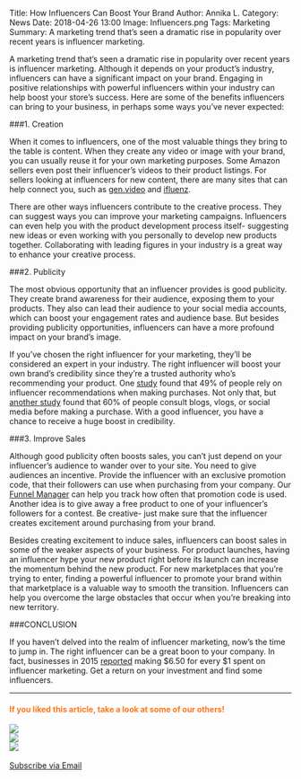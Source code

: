 Title: How Influencers Can Boost Your Brand
Author: Annika L.
Category: News
Date: 2018-04-26 13:00
Image: Influencers.png
Tags: Marketing
Summary: A marketing trend that’s seen a dramatic rise in popularity over recent years is influencer marketing.


<p class="Class2">A marketing trend that’s seen a dramatic rise in popularity over recent years is influencer marketing. Although it depends on your product’s industry, influencers can have a significant impact on your brand. Engaging in positive relationships with powerful influencers within your industry can help boost your store’s success. Here are some of the benefits influencers can bring to your business, in perhaps some ways you’ve never expected: </p>

###1.	Creation
<p class="Class2">When it comes to influencers, one of the most valuable things they bring to the table is content. When they create any video or image with your brand, you can usually reuse it for your own marketing purposes. Some Amazon sellers even post their influencer’s videos to their product listings. For sellers looking at influencers for new content, there are many sites that can help connect you, such as <A HREF=http://gen.video/" target="_blank">gen.video</a> and <a href="http://www.ifluenz.com/" target="_blank">ifluenz</a>.</p>
<p class="Class2">There are other ways influencers contribute to the creative process. They can suggest ways you can improve your marketing campaigns. Influencers can even help you with the product development process itself- suggesting new ideas or even working with you personally to develop new products together. Collaborating with leading figures in your industry is a great way to enhance your creative process.</p>

###2.	Publicity
<p class="Class2">The most obvious opportunity that an influencer provides is good publicity. They create brand awareness for their audience, exposing them to your products. They also can lead their audience to your social media accounts, which can boost your engagement rates and audience base. But besides providing publicity opportunities, influencers can have a more profound impact on your brand’s image.  </p>
<p class="Class2">If you’ve chosen the right influencer for your marketing, they’ll be considered an expert in your industry. The right influencer will boost your own brand’s credibility since they’re a trusted authority who’s recommending your product. One <a href="https://www.theleverageway.com/blog/influencer-marketing-facts-statistics/" target="_blank">study</a> found that 49% of people rely on influencer recommendations when making purchases. Not only that, but <a href="https://www.marketingprofs.com/chirp/2018/33333/the-influencer-marketing-revolution-macro-versus-micro-influencers-infographic" target="_blank">another study</a> found that 60% of people consult blogs, vlogs, or social media before making a purchase. With a good influencer, you have a chance to receive a huge boost in credibility.  </p>

###3.	Improve Sales
<p class="Class2">Although good publicity often boosts sales, you can’t just depend on your influencer’s audience to wander over to your site. You need to give audiences an incentive. Provide the influencer with an exclusive promotion code, that their followers can use when purchasing from your company. Our <a href="https://efficientera.com/blog/2018/03/does-your-external-email-list-convert-on-amazon.html" target="blank"> Funnel Manager</a> can help you track how often that promotion code is used. Another idea is to give away a free product to one of your influencer’s followers for a contest. Be creative- just make sure that the influencer creates excitement around purchasing from your brand.</p>
<p class="Class2">Besides creating excitement to induce sales, influencers can boost sales in some of the weaker aspects of your business. For product launches, having an influencer hype your new product right before its launch can increase the momentum behind the new product. For new marketplaces that you’re trying to enter, finding a powerful influencer to promote your brand within that marketplace is a valuable way to smooth the transition. Influencers can help you overcome the large obstacles that occur when you’re breaking into new territory. </p>

###CONCLUSION
<p class="Class2">If you haven’t delved into the realm of influencer marketing, now’s the time to jump in. The right influencer can be a great boon to your company. In fact, businesses in 2015 <a href="https://24kcreative.com/2018/01/23/power-influence-influencer-marketing-2018/" target="_blank">reported</a> making $6.50 for every $1 spent on influencer marketing. Get a return on your investment and find some influencers. </p>



---

#### <font color="FF751A">If you liked this article, take a look at some of our others!</font>

<div class="row">
    <div class="col-lg-4">
        <a href="https://efficientera.com/blog/2018/04/4-ways-to-improve-your-email-newsletters.html" target="_blank" alt="amazon sales funnel">
            <img src="/images/category/4WaysEmails.png">
        </a>
    </div>
    <div class="col-lg-4">
        <a href="https://efficientera.com/blog/2018/01/everything-you-wanted-to-know-about-building-your-amazon-sales-funnel.html" target="_blank" alt="amazon sales funnel">
            <img src="/images/category/marketing-products.png">
        </a>
    </div>
    <div class="col-lg-4">
        <a href="https://efficientera.com/blog/2018/03/does-your-external-email-list-convert-on-amazon.html" target="_blank" alt="off amazon emails">
            <img src="/images/category/external-email-tracker.png">
        </a>
    </div>
</div>

</br>
<!--Added this section from Leadboxes-->
<a class="btn btn-primary" href="https://efficientera.leadpages.co/leadbox/121f91a73f72a2%3A12c54680e746dc/5687539843203072/" target="_blank">Subscribe via Email</a><script data-leadbox="121f91a73f72a2:12c54680e746dc" data-url="https://efficientera.leadpages.co/leadbox/121f91a73f72a2%3A12c54680e746dc/5687539843203072/" data-config="%7B%7D" type="text/javascript" src="https://efficientera.leadpages.co/leadbox-1468522675.js"></script>





